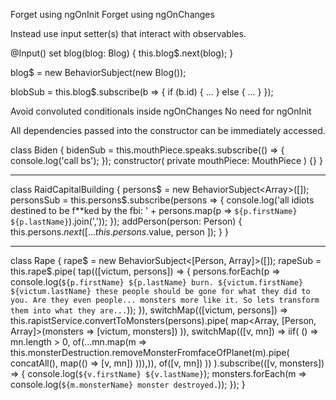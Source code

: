 Forget using ngOnInit
Forget using ngOnChanges

Instead use input setter(s) that interact with observables.

@Input() set blog(blog: Blog) {
  this.blog$.next(blog);
}

blog$ = new BehaviorSubject<Blog>(new Blog());

blobSub = this.blog$.subscribe(b => {
  if (b.id) {
    ...
  } else {
    ...
  }
});

Avoid convoluted conditionals inside ngOnChanges
No need for ngOnInit

All dependencies passed into the constructor can be immediately accessed.

class Biden {
  bidenSub = this.mouthPiece.speaks.subscribe(() => {
    console.log('call bs');
  });
  constructor(
    private mouthPiece: MouthPiece
  ) {}
}

--------------------

class RaidCapitalBuilding {
  persons$ = new BehaviorSubject<Array<Person>>([]);
  personsSub = this.persons$.subscribe(persons => {
    console.log('all idiots destined to be f**ked by the fbi: ' + persons.map(p => `${p.firstName} ${p.lastName}`).join(','));
  });
  addPerson(person: Person) {
    this.persons$.next([ ...this.persons$.value, person ]);
  }
}

---------------------

class Rape {
  rape$ = new BehaviorSubject<[Person, Array<Person>]>([]);
  rapeSub = this.rape$.pipe(
    tap(([victum, persons]) => {
      persons.forEach(p => console.log(`${p.firstName} ${p.lastName} burn. ${victum.firstName} ${victum.lastName} these people should be gone for what they did to you. Are they even people... monsters more like it. So lets transform them into what they are...`));
    }),
    switchMap(([victum, persons]) => this.rapistService.convertToMonsters(persons).pipe(
      map<Array<Monster>, [Person, Array<Monster>]>(monsters => [victum, monsters])
    )),
    switchMap(([v, mn]) => iif(
      () => mn.length > 0,
      of(...mn.map(m => this.monsterDestruction.removeMonsterFromfaceOfPlanet(m).pipe(
        concatAll(),
        map(() => [v, mn])
      ))),)),
      of([v, mn])
    ))
  ).subscribe(([v, monsters]) => {
    console.log(`${v.firstName} ${v.lastName}`);
    monsters.forEach(m => console.log(`${m.monsterName} monster destroyed.`));
  });
}
